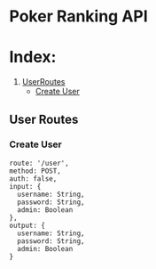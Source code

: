 # Poker Ranking API

# Index:

1. [UserRoutes](#user-routes)
    * [Create User](#create-user)

## User Routes
### Create User
```
route: '/user',
method: POST,
auth: false,
input: {
  username: String,
  password: String,
  admin: Boolean
},
output: {
  username: String,
  password: String,
  admin: Boolean
}
```
